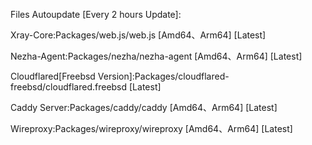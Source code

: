 Files Autoupdate [Every 2 hours Update]:

Xray-Core:Packages/web.js/web.js [Amd64、Arm64] [Latest]

Nezha-Agent:Packages/nezha/nezha-agent [Amd64、Arm64] [Latest]

Cloudflared[Freebsd Version]:Packages/cloudflared-freebsd/cloudflared.freebsd [Latest]

Caddy Server:Packages/caddy/caddy [Amd64、Arm64] [Latest]

Wireproxy:Packages/wireproxy/wireproxy [Amd64、Arm64] [Latest]
